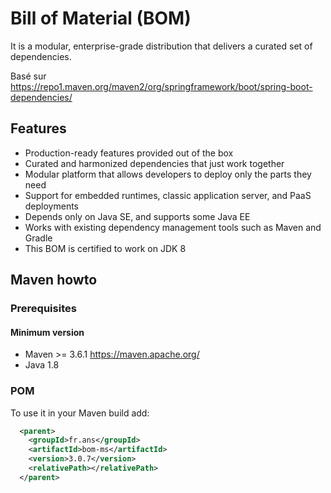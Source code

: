  # Bill of Material (BOM) 

 It is a modular, enterprise-grade distribution that delivers a curated set of dependencies.
 
 Basé sur https://repo1.maven.org/maven2/org/springframework/boot/spring-boot-dependencies/
 
## Features 

* Production-ready features provided out of the box
* Curated and harmonized dependencies that just work together
* Modular platform that allows developers to deploy only the parts they need
* Support for embedded runtimes, classic application server, and PaaS deployments
* Depends only on Java SE, and supports some Java EE
* Works with existing dependency management tools such as Maven and Gradle
* This BOM is certified to work on JDK 8 


## Maven howto

### Prerequisites

#### Minimum version

* Maven >= 3.6.1 https://maven.apache.org/
* Java 1.8

### POM

To use it in your Maven build add:


```xml
  <parent>
    <groupId>fr.ans</groupId>
    <artifactId>bom-ms</artifactId>
    <version>3.0.7</version>
    <relativePath></relativePath>
  </parent>
```

